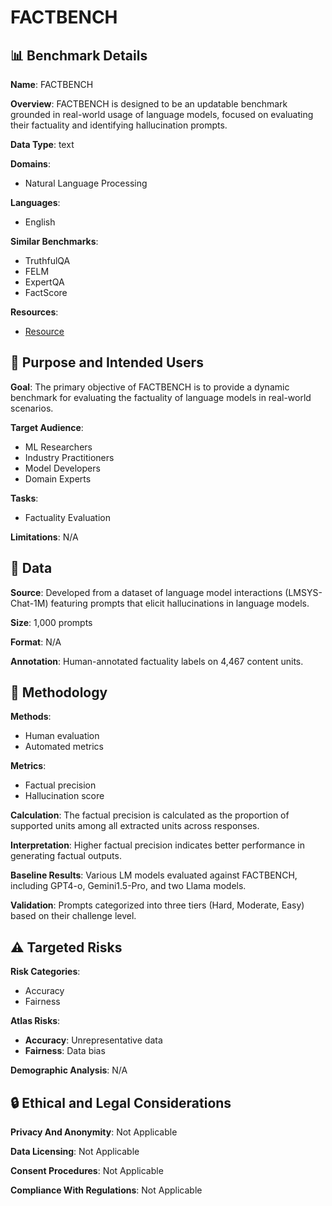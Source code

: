 # FACTBENCH

## 📊 Benchmark Details

**Name**: FACTBENCH

**Overview**: FACTBENCH is designed to be an updatable benchmark grounded in real-world usage of language models, focused on evaluating their factuality and identifying hallucination prompts.

**Data Type**: text

**Domains**:
- Natural Language Processing

**Languages**:
- English

**Similar Benchmarks**:
- TruthfulQA
- FELM
- ExpertQA
- FactScore

**Resources**:
- [Resource](https://huggingface.co/spaces/launch/factbench)

## 🎯 Purpose and Intended Users

**Goal**: The primary objective of FACTBENCH is to provide a dynamic benchmark for evaluating the factuality of language models in real-world scenarios.

**Target Audience**:
- ML Researchers
- Industry Practitioners
- Model Developers
- Domain Experts

**Tasks**:
- Factuality Evaluation

**Limitations**: N/A

## 💾 Data

**Source**: Developed from a dataset of language model interactions (LMSYS-Chat-1M) featuring prompts that elicit hallucinations in language models.

**Size**: 1,000 prompts

**Format**: N/A

**Annotation**: Human-annotated factuality labels on 4,467 content units.

## 🔬 Methodology

**Methods**:
- Human evaluation
- Automated metrics

**Metrics**:
- Factual precision
- Hallucination score

**Calculation**: The factual precision is calculated as the proportion of supported units among all extracted units across responses.

**Interpretation**: Higher factual precision indicates better performance in generating factual outputs.

**Baseline Results**: Various LM models evaluated against FACTBENCH, including GPT4-o, Gemini1.5-Pro, and two Llama models.

**Validation**: Prompts categorized into three tiers (Hard, Moderate, Easy) based on their challenge level.

## ⚠️ Targeted Risks

**Risk Categories**:
- Accuracy
- Fairness

**Atlas Risks**:
- **Accuracy**: Unrepresentative data
- **Fairness**: Data bias

**Demographic Analysis**: N/A

## 🔒 Ethical and Legal Considerations

**Privacy And Anonymity**: Not Applicable

**Data Licensing**: Not Applicable

**Consent Procedures**: Not Applicable

**Compliance With Regulations**: Not Applicable
